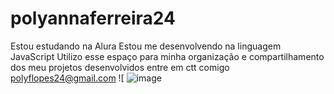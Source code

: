 # polyannaferreira24
Estou estudando na Alura
Estou me desenvolvendo na linguagem JavaScript
Utilizo esse espaço para minha organização e compartilhamento dos meu projetos desenvolvidos
entre em ctt comigo 
polyflopes24@gmail.com
![![]()
![image](https://github.com/polyannaferrera2407/polyannaferreira24/assets/170321107/f8631480-1ee5-4060-a4f5-3ebfae98221f)



